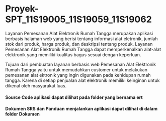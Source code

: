 # Proyek-SPT_11S19005_11S19059_11S19062

Layanan Pemesanan Alat Elektronik Rumah Tangga merupakan aplikasi berbasis halaman web yang berisi tentang informasi alat eletronik, jumlah stok dari produk, harga produk, dan deskripsi tentang produk.  Layanan Pemesanan Alat Elektronik Rumah Tangga dapat memperkenalkan alat-alat elektronik yang memiliki kualitas bagus sesuai dengan keperluan.

Tujuan dari pembuatan layanan berbasis web Pemesanan Alat Elektronik Rumah Tangga yaitu untuk memudahkan customer untuk melakukan pemesanan alat ektronik yang ingin digunakan pada kehidupan rumah tangga. Karena di setiap penjualan alat elektronik memiliki keinginan untuk dikenal oleh masyarakat luas.



#### Source Code aplikasi dapat dilihat pada folder yang bernama ert
#### Dokumen SRS dan Panduan menjalankan aplikasi dapat dilihat di dalam folder Dokumen
